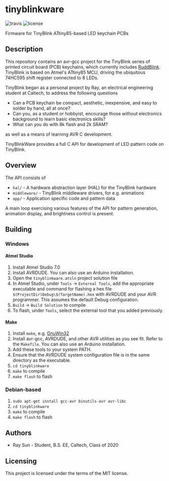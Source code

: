 # tinyblinkware
![travis](https://api.travis-ci.org/ElectronicToast/tinyblinkware.svg?branch=master) ![license](https://img.shields.io/github/license/electronictoast/tinyblinkware)

Firmware for TinyBlink ATtiny85-based LED keychain PCBs

## Description

This repository contains an avr-gcc project for the TinyBlink series of printed circuit board (PCB) keychains, which currently includes [RuddBlink](https://github.com/ElectronicToast/ruddblink). TinyBlink is based on Atmel's ATtiny85 MCU, driving the ubiquitous 74HC595 shift register connected to 8 LEDs. 

TinyBlink began as a personal project by Ray, an electrical engineering student at Caltech, to address the following questions

- Can a PCB keychain be compact, aesthetic, inexpensive, and easy to solder by hand, all at once?
- Can you, as a student or hobbyist, encourage those without electronics background to learn basic electronics skills?
- What can you do with 8k flash and 2k SRAM?

as well as a means of learning AVR C development.

TinyBlinkWare provides a full C API for development of LED pattern code on TinyBlink.

## Overview

The API consists of

- `hal/` - A hardware abstraction layer (HAL) for the TinyBlink hardware
- `middleware/` - TinyBlink middleware drivers, for e.g. animations
- `app/` - Application specific code and pattern data

A main loop exercising various features of the API for pattern generation, animation display, and brightness control is present.

## Building

### Windows

#### Atmel Studio

1. Install Atmel Studio 7.0
2. Install AVRDUDE. You can also use an Arduino installation.
3. Open the `tinyblinkware.atsln` project solution file
4. In Atmel Studio, under `Tools` -> `External Tools`, add the appropriate executable and command for flashing a hex file `$(ProjectDir)Debug\$(TargetName).hex` with AVRDUDE and your AVR programmer. This assumes the default Debug configuration.
5. `Build` -> `Build Solution` to compile
6. To flash, under `Tools`, select the external tool that you added previously.

#### Make

1. Install `make`, e.g. [GnuWin32](http://gnuwin32.sourceforge.net/packages/make.htm)
2. Install avr-gcc, AVRDUDE, and other AVR utilities as you see fit. Refer to the `Makefile`. You can also use an Arduino installation.
3. Add these tools to your system PATH.
4. Ensure that the AVRDUDE system configuration file is in the same directory as the executable.
5. `cd tinyblinkware`
6. `make` to compile
7. `make flash` to flash

### Debian-based

1. `sudo apt-get install gcc-avr binutils-avr avr-libc`
2. `cd tinyblinkware`
3. `make` to compile
4. `make flash` to flash

## Authors
- Ray Sun -  Student, B.S. EE, Caltech, Class of 2020

## Licensing
This project is licensed under the terms of the MIT license.
